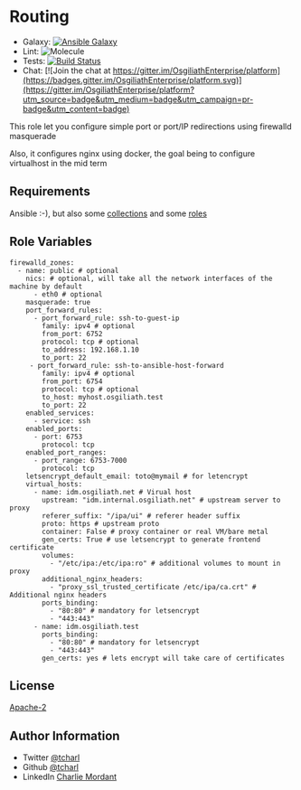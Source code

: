 Routing
=========

* Galaxy: [![Ansible Galaxy](https://img.shields.io/badge/galaxy-tcharl.ansible_routing-660198.svg?style=flat)](https://galaxy.ansible.com/tcharl/ansible_routing)
* Lint: ![Molecule](https://github.com/OsgiliathEnterprise/ansible-routing/workflows/Molecule/badge.svg)
* Tests: [![Build Status](https://travis-ci.com/OsgiliathEnterprise/ansible-routing.svg?branch=master)](https://travis-ci.com/OsgiliathEnterprise/ansible-routing)
* Chat: [![Join the chat at https://gitter.im/OsgiliathEnterprise/platform](https://badges.gitter.im/OsgiliathEnterprise/platform.svg)](https://gitter.im/OsgiliathEnterprise/platform?utm_source=badge&utm_medium=badge&utm_campaign=pr-badge&utm_content=badge)

This role let you configure simple port or port/IP redirections using firewalld masquerade

Also, it configures nginx using docker, the goal being to configure virtualhost in the mid term

Requirements
------------

Ansible :-), but also some [collections](./requirements-collections.yml) and some [roles](./requirements.yml)

Role Variables
--------------

```
firewalld_zones:
  - name: public # optional
    nics: # optional, will take all the network interfaces of the machine by default
      - eth0 # optional
    masquerade: true
    port_forward_rules:
      - port_forward_rule: ssh-to-guest-ip
        family: ipv4 # optional
        from_port: 6752
        protocol: tcp # optional
        to_address: 192.168.1.10
        to_port: 22
     - port_forward_rule: ssh-to-ansible-host-forward
        family: ipv4 # optional
        from_port: 6754
        protocol: tcp # optional
        to_host: myhost.osgiliath.test
        to_port: 22
    enabled_services:
      - service: ssh
    enabled_ports:
      - port: 6753
        protocol: tcp 
    enabled_port_ranges:
      - port_range: 6753-7000
        protocol: tcp 
    letsencrypt_default_email: toto@mymail # for letencrypt
    virtual_hosts:
      - name: idm.osgiliath.net # Virual host
        upstream: "idm.internal.osgiliath.net" # upstream server to proxy
        referer_suffix: "/ipa/ui" # referer header suffix
        proto: https # upstream proto
        container: False # proxy container or real VM/bare metal
        gen_certs: True # use letsencrypt to generate frontend certificate
        volumes:
          - "/etc/ipa:/etc/ipa:ro" # additional volumes to mount in proxy
        additional_nginx_headers:
          - "proxy_ssl_trusted_certificate /etc/ipa/ca.crt" # Additional nginx headers
        ports_binding:
          - "80:80" # mandatory for letsencrypt
          - "443:443"
      - name: idm.osgiliath.test
        ports_binding:
          - "80:80" # mandatory for letsencrypt
          - "443:443"
        gen_certs: yes # lets encrypt will take care of certificates
```

License
-------

[Apache-2](https://www.apache.org/licenses/LICENSE-2.0)

Author Information
------------------

* Twitter [@tcharl](https://twitter.com/Tcharl)
* Github [@tcharl](https://github.com/Tcharl)
* LinkedIn [Charlie Mordant](https://www.linkedin.com/in/charlie-mordant-51796a97/)

